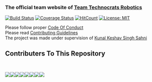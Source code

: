 ### The official team website of [Team Technocrats Robotics](https://github.com/technocrats-robotics)<br />
[![Build Status](http://img.shields.io/travis/badges/badgerbadgerbadger.svg?style=flat-square)](https://travis-ci.org/badges/badgerbadgerbadger) 
[![Coverage Status](http://img.shields.io/coveralls/badges/badgerbadgerbadger.svg?style=flat-square)](http://badges.mit-license.org) 
[![HitCount](http://hits.dwyl.io/ecm-hackers/TCR-Website.svg)](http://hits.dwyl.io/ecm-hackers/TCR-Website)
[![License: MIT](https://img.shields.io/badge/License-MIT-yellow.svg)](https://opensource.org/licenses/MIT)


Please follow proper [Code Of Conduct](https://github.com/technocrats-robotics/website/blob/master/CODE_OF_CONDUCT.md)
<br />
Please read [Contributing Guidelines](https://github.com/technocrats-robotics/website/blob/master/CONTRIBUTING.md)
<br />
The project was made under supervision of [Kunal Keshav Singh Sahni](https://github.com/kunal768)
<br />

 

## Contributers To This Repository

<br />

[![](https://sourcerer.io/fame/kunal768/technocrats-robotics/website/images/0)](https://sourcerer.io/fame/kunal768/technocrats-robotics/website/links/0)[![](https://sourcerer.io/fame/kunal768/technocrats-robotics/website/images/1)](https://sourcerer.io/fame/kunal768/technocrats-robotics/website/links/1)[![](https://sourcerer.io/fame/kunal768/technocrats-robotics/website/images/2)](https://sourcerer.io/fame/kunal768/technocrats-robotics/website/links/2)[![](https://sourcerer.io/fame/kunal768/technocrats-robotics/website/images/3)](https://sourcerer.io/fame/kunal768/technocrats-robotics/website/links/3)[![](https://sourcerer.io/fame/kunal768/technocrats-robotics/website/images/4)](https://sourcerer.io/fame/kunal768/technocrats-robotics/website/links/4)[![](https://sourcerer.io/fame/kunal768/technocrats-robotics/website/images/5)](https://sourcerer.io/fame/kunal768/technocrats-robotics/website/links/5)[![](https://sourcerer.io/fame/kunal768/technocrats-robotics/website/images/6)](https://sourcerer.io/fame/kunal768/technocrats-robotics/website/links/6)[![](https://sourcerer.io/fame/kunal768/technocrats-robotics/website/images/7)](https://sourcerer.io/fame/kunal768/technocrats-robotics/website/links/7)
